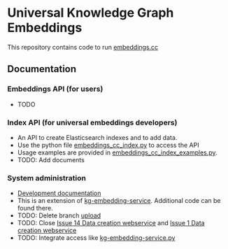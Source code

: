 # Universal Knowledge Graph Embeddings

This repository contains code to run [embeddings.cc](https://embeddings.cc)

## Documentation

### Embeddings API (for users)

- TODO

### Index API (for universal embeddings developers)

- An API to create Elasticsearch indexes and to add data.
- Use the python file [embeddings_cc_index.py](api/embeddings_cc_index.py) to access the API
- Usage examples are provided in [embeddings_cc_index_examples.py](api/embeddings_cc_index_examples.py).
- TODO: Add documents

### System administration

- [Development documentation](docs/development.md)
- This is an extension of [kg-embedding-service](https://github.com/dice-group/kg-embedding-service). Additional code can be found there.
- TODO: Delete branch [upload](https://github.com/dice-group/kg-embedding-service/tree/upload)
- TODO: Close [Issue 14 Data creation webservice](https://github.com/dice-group/kg-embedding-service/issues/14) and [Issue 1 Data creation webservice](https://github.com/dice-group/embeddings.cc/issues/1)
- TODO: Integrate access like [kg-embedding-service.py](https://github.com/dice-group/Universal_Embeddings/blob/main/kg-embedding-service.py)




